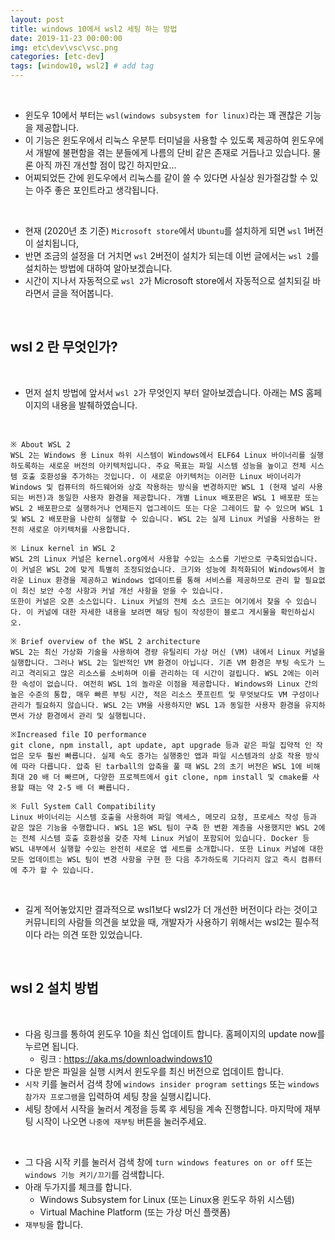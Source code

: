 ```yaml
---
layout: post
title: windows 10에서 wsl2 세팅 하는 방법
date: 2019-11-23 00:00:00
img: etc\dev\vsc\vsc.png
categories: [etc-dev] 
tags: [window10, wsl2] # add tag
---
```


<br>

- 윈도우 10에서 부터는 `wsl(windows subsystem for linux)`라는 꽤 괜찮은 기능을 제공합니다.
- 이 기능은 윈도우에서 리눅스 우분투 터미널을 사용할 수 있도록 제공하여 윈도우에서 개발에 불편함을 겪는 분들에게 나름의 단비 같은 존재로 거듭나고 있습니다. 물론 아직 까진 개선할 점이 많긴 하지만요...
- 어찌되었든 간에 윈도우에서 리눅스를 같이 쓸 수 있다면 사실상 원가절감할 수 있는 아주 좋은 포인트라고 생각됩니다.

<br>

- 현재 (2020년 초 기준) `Microsoft store`에서 `Ubuntu`를 설치하게 되면 `wsl` 1버전이 설치됩니다,
- 반면 조금의 설정을 더 거치면 `wsl` 2버전이 설치가 되는데 이번 글에서는 `wsl 2`를 설치하는 방법에 대하여 알아보겠습니다.
- 시간이 지나서 자동적으로 `wsl 2`가 Microsoft store에서 자동적으로 설치되길 바라면서 글을 적어봅니다. 

<br>

## **wsl 2 란 무엇인가?**

<br>

- 먼저 설치 방법에 앞서서 `wsl 2`가 무엇인지 부터 알아보겠습니다. 아래는 MS 홈페이지의 내용을 발췌하였습니다.

<br>

```
※ About WSL 2
WSL 2는 Windows 용 Linux 하위 시스템이 Windows에서 ELF64 Linux 바이너리를 실행하도록하는 새로운 버전의 아키텍처입니다. 주요 목표는 파일 시스템 성능을 높이고 전체 시스템 호출 호환성을 추가하는 것입니다. 이 새로운 아키텍처는 이러한 Linux 바이너리가 Windows 및 컴퓨터의 하드웨어와 상호 작용하는 방식을 변경하지만 WSL 1 (현재 널리 사용되는 버전)과 동일한 사용자 환경을 제공합니다. 개별 Linux 배포판은 WSL 1 배포판 또는 WSL 2 배포판으로 실행하거나 언제든지 업그레이드 또는 다운 그레이드 할 수 있으며 WSL 1 및 WSL 2 배포판을 나란히 실행할 수 있습니다. WSL 2는 실제 Linux 커널을 사용하는 완전히 새로운 아키텍처를 사용합니다.

※ Linux kernel in WSL 2
WSL 2의 Linux 커널은 kernel.org에서 사용할 수있는 소스를 기반으로 구축되었습니다. 이 커널은 WSL 2에 맞게 특별히 조정되었습니다. 크기와 성능에 최적화되어 Windows에서 놀라운 Linux 환경을 제공하고 Windows 업데이트를 통해 서비스를 제공하므로 관리 할 필요없이 최신 보안 수정 사항과 커널 개선 사항을 얻을 수 있습니다.
또한이 커널은 오픈 소스입니다. Linux 커널의 전체 소스 코드는 여기에서 찾을 수 있습니다. 이 커널에 대한 자세한 내용을 보려면 해당 팀이 작성한이 블로그 게시물을 확인하십시오.

※ Brief overview of the WSL 2 architecture
WSL 2는 최신 가상화 기술을 사용하여 경량 유틸리티 가상 머신 (VM) 내에서 Linux 커널을 실행합니다. 그러나 WSL 2는 일반적인 VM 환경이 아닙니다. 기존 VM 환경은 부팅 속도가 느리고 격리되고 많은 리소스를 소비하며 이를 관리하는 데 시간이 걸립니다. WSL 2에는 이러한 속성이 없습니다. 여전히 WSL 1의 놀라운 이점을 제공합니다. Windows와 Linux 간의 높은 수준의 통합, 매우 빠른 부팅 시간, 적은 리소스 풋프린트 및 무엇보다도 VM 구성이나 관리가 필요하지 않습니다. WSL 2는 VM을 사용하지만 WSL 1과 동일한 사용자 환경을 유지하면서 가상 환경에서 관리 및 실행됩니다.

※Increased file IO performance
git clone, npm install, apt update, apt upgrade 등과 같은 파일 집약적 인 작업은 모두 훨씬 빠릅니다. 실제 속도 증가는 실행중인 앱과 파일 시스템과의 상호 작용 방식에 따라 다릅니다. 압축 된 tarball의 압축을 풀 때 WSL 2의 초기 버전은 WSL 1에 비해 최대 20 배 더 빠르며, 다양한 프로젝트에서 git clone, npm install 및 cmake를 사용할 때는 약 2-5 배 더 빠릅니다.

※ Full System Call Compatibility
Linux 바이너리는 시스템 호출을 사용하여 파일 액세스, 메모리 요청, 프로세스 작성 등과 같은 많은 기능을 수행합니다. WSL 1은 WSL 팀이 구축 한 변환 계층을 사용했지만 WSL 2에는 전체 시스템 호출 호환성을 갖춘 자체 Linux 커널이 포함되어 있습니다. Docker 등 WSL 내부에서 실행할 수있는 완전히 새로운 앱 세트를 소개합니다. 또한 Linux 커널에 대한 모든 업데이트는 WSL 팀이 변경 사항을 구현 한 다음 추가하도록 기다리지 않고 즉시 컴퓨터에 추가 할 수 있습니다.
```

<br>

- 길게 적어놓았지만 결과적으로 wsl1보다 wsl2가 더 개선한 버전이다 라는 것이고 커뮤니티의 사람들 의견을 보았을 때, 개발자가 사용하기 위해서는 wsl2는 필수적이다 라는 의견 또한 있었습니다.

<br>

## **wsl 2 설치 방법**

<br>

- 다음 링크를 통하여 윈도우 10을 최신 업데이트 합니다. 홈페이지의 update now를 누르면 됩니다.
    - 링크 : https://aka.ms/downloadwindows10
- 다운 받은 파일을 실행 시켜서 윈도우를 최신 버전으로 업데이트 합니다.
- `시작` 키를 눌러서 검색 창에 `windows insider program settings` 또는 `windows 참가자 프로그램`을 입력하여 세팅 창을 실행시킵니다.
- 세팅 창에서 시작을 눌러서 계정을 등록 후 세팅을 계속 진행합니다. 마지막에 재부팅 시작이 나오면 `나중에 재부팅` 버튼을 눌러주세요.

<br>

- 그 다음 시작 키를 눌러서 검색 창에 `turn windows features on or off` 또는 `windows 기능 켜기/끄기`를 검색합니다.
- 아래 두가지를 체크를 합니다.
    - Windows Subsystem for Linux (또는 Linux용 윈도우 하위 시스템)
    - Virtual Machine Platform (또는 가상 머신 플랫폼)
- `재부팅`을 합니다.

<br>



